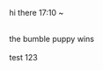 hi there 17:10 ~&nbsp;&nbsp;<div><br></div><div>the bumble puppy wins</div><div><br></div>
test 123
